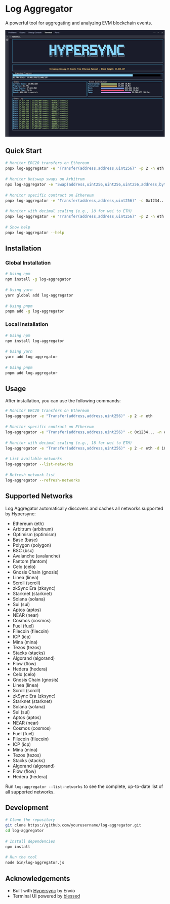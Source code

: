 # Log Aggregator

A powerful tool for aggregating and analyzing EVM blockchain events.

![Log Aggregator gif](./hypersync.gif)

## Quick Start

```bash
# Monitor ERC20 transfers on Ethereum
pnpx log-aggregator -e "Transfer(address,address,uint256)" -p 2 -n eth

# Monitor Uniswap swaps on Arbitrum
npx log-aggregator -e "Swap(address,uint256,uint256,uint256,address,bytes32)" -p 1 -n arbitrum

# Monitor specific contract on Ethereum
pnpx log-aggregator -e "Transfer(address,address,uint256)" -c 0x1234... -n eth

# Monitor with decimal scaling (e.g., 18 for wei to ETH)
pnpx log-aggregator -e "Transfer(address,address,uint256)" -p 2 -n eth -d 18

# Show help
pnpx log-aggregator --help
```

## Installation

### Global Installation

```bash
# Using npm
npm install -g log-aggregator

# Using yarn
yarn global add log-aggregator

# Using pnpm
pnpm add -g log-aggregator
```

### Local Installation

```bash
# Using npm
npm install log-aggregator

# Using yarn
yarn add log-aggregator

# Using pnpm
pnpm add log-aggregator
```

## Usage

After installation, you can use the following commands:

```bash
# Monitor ERC20 transfers on Ethereum
log-aggregator -e "Transfer(address,address,uint256)" -p 2 -n eth

# Monitor specific contract on Ethereum
log-aggregator -e "Transfer(address,address,uint256)" -c 0x1234... -n eth

# Monitor with decimal scaling (e.g., 18 for wei to ETH)
log-aggregator -e "Transfer(address,address,uint256)" -p 2 -n eth -d 18

# List available networks
log-aggregator --list-networks

# Refresh network list
log-aggregator --refresh-networks
```

## Supported Networks

Log Aggregator automatically discovers and caches all networks supported by Hypersync:

- Ethereum (eth)
- Arbitrum (arbitrum)
- Optimism (optimism)
- Base (base)
- Polygon (polygon)
- BSC (bsc)
- Avalanche (avalanche)
- Fantom (fantom)
- Celo (celo)
- Gnosis Chain (gnosis)
- Linea (linea)
- Scroll (scroll)
- zkSync Era (zksync)
- Starknet (starknet)
- Solana (solana)
- Sui (sui)
- Aptos (aptos)
- NEAR (near)
- Cosmos (cosmos)
- Fuel (fuel)
- Filecoin (filecoin)
- ICP (icp)
- Mina (mina)
- Tezos (tezos)
- Stacks (stacks)
- Algorand (algorand)
- Flow (flow)
- Hedera (hedera)
- Celo (celo)
- Gnosis Chain (gnosis)
- Linea (linea)
- Scroll (scroll)
- zkSync Era (zksync)
- Starknet (starknet)
- Solana (solana)
- Sui (sui)
- Aptos (aptos)
- NEAR (near)
- Cosmos (cosmos)
- Fuel (fuel)
- Filecoin (filecoin)
- ICP (icp)
- Mina (mina)
- Tezos (tezos)
- Stacks (stacks)
- Algorand (algorand)
- Flow (flow)
- Hedera (hedera)

Run `log-aggregator --list-networks` to see the complete, up-to-date list of all supported networks.

## Development

```bash
# Clone the repository
git clone https://github.com/yourusername/log-aggregator.git
cd log-aggregator

# Install dependencies
npm install

# Run the tool
node bin/log-aggregator.js
```

## Acknowledgements

- Built with [Hypersync](https://docs.envio.dev/docs/HyperIndex/overview) by Envio
- Terminal UI powered by [blessed](https://github.com/chjj/blessed)
